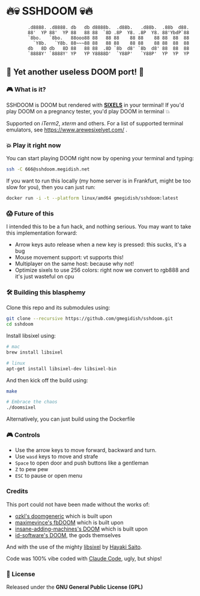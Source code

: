 # 🔥💀 SSHDOOM 💀🔥

```
        .d8888. .d8888. db   db d8888b.  .d88b.   .d88b.  .88b  d88. 
        88'  YP 88'  YP 88   88 88  `8D .8P  Y8. .8P  Y8. 88'YbdP`88 
        `8bo.   `8bo.   88ooo88 88   88 88    88 88    88 88  88  88 
          `Y8b.   `Y8b. 88~~~88 88   88 88    88 88    88 88  88  88 
        db   8D db   8D 88   88 88  .8D `8b  d8' `8b  d8' 88  88  88 
        `8888Y' `8888Y' YP   YP Y8888D'  `Y88P'   `Y88P'  YP  YP  YP
```

## 🚀 Yet another useless DOOM port! 🚀

### 🎮 What is it?

SSHDOOM is DOOM but rendered with [**SIXELS**](https://en.wikipedia.org/wiki/Sixel) in your terminal! If you'd play DOOM on a pregnancy tester, you'd play DOOM in terminal 💥

Supported on *iTerm2*, *xterm* and others. For a list of supported terminal emulators, see https://www.arewesixelyet.com/ .

### 💥 Play it right now

You can start playing DOOM right now by opening your terminal and typing:
```bash
ssh -C 666@sshdoom.megidish.net
```

If you want to run this locally (my home server is in Frankfurt, might be too slow for you), then you can just run:
```bash
docker run -i -t --platform linux/amd64 gmegidish/sshdoom:latest
```

### 😱 Future of this

I intended this to be a fun hack, and nothing serious. You may want to take this implementation forward:

- Arrow keys auto release when a new key is pressed: this sucks, it's a bug
- Mouse movement support: vt supports this!
- Multiplayer on the same host: because why not!
- Optimize sixels to use 256 colors: right now we convert to rgb888 and it's just wasteful on cpu

### 🛠️ Building this blasphemy

Clone this repo and its submodules using:
```bash
git clone --recursive https://github.com/gmegidish/sshdoom.git 
cd sshdoom
```

Install libsixel using:
```bash
# mac
brew install libsixel

# linux
apt-get install libsixel-dev libsixel-bin
```

And then kick off the build using:

```bash
make

# Embrace the chaos
./doomsixel
```

Alternatively, you can just build using the Dockerfile

### 🎮 Controls 

- Use the arrow keys to move forward, backward and turn.
- Use `wasd` keys to move and strafe
- `Space` to open door and push buttons like a gentleman
- `Z` to pew pew
- `ESC` to pause or open menu

### Credits

This port could not have been made without the works of:
- [ozkl's doomgeneric](https://github.com/ozkl/doomgeneric) which is built upon
- [maximevince's fbDOOM](https://github.com/maximevince/fbDOOM) which is built upon
- [insane-adding-machines's DOOM](https://github.com/insane-adding-machines/DOOM) which is built upon
- [id-software's DOOM](https://github.com/id-Software/DOOM), the gods themselves

And with the use of the mighty [libsixel](https://github.com/saitoha/libsixel) by [Hayaki Saito](https://github.com/saitoha).

Code was 100% vibe coded with [Claude Code](https://www.anthropic.com/claude-code), ugly, but ships!

### 📜 License

Released under the **GNU General Public License (GPL)**

